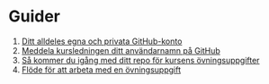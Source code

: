 # Guider

1. [Ditt alldeles egna och privata GitHub-konto](#)
1. [Meddela kursledningen ditt användarnamn på GitHub](#)
1. [Så kommer du igång med ditt repo för kursens övningsuppgifter](sa-kommer-du-igang-med-ditt-repo-for-kursens-ovningsuppgifter)
1. [Flöde för att arbeta med en övningsuppgift](flode-for-att-arbeta-med-en-ovningsuppgift)
